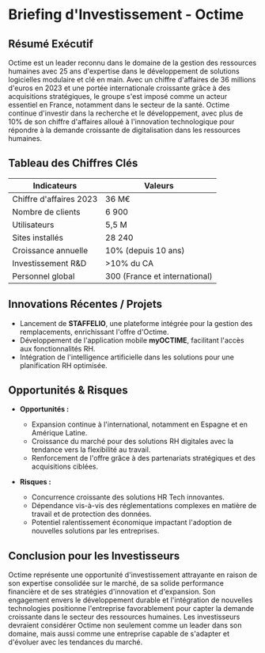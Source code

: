 
# Briefing d'Investissement - Octime

## Résumé Exécutif
Octime est un leader reconnu dans le domaine de la gestion des ressources humaines avec 25 ans d'expertise dans le développement de solutions logicielles modulaire et clé en main. Avec un chiffre d'affaires de 36 millions d'euros en 2023 et une portée internationale croissante grâce à des acquisitions stratégiques, le groupe s'est imposé comme un acteur essentiel en France, notamment dans le secteur de la santé. Octime continue d'investir dans la recherche et le développement, avec plus de 10% de son chiffre d'affaires alloué à l'innovation technologique pour répondre à la demande croissante de digitalisation dans les ressources humaines.

## Tableau des Chiffres Clés

| Indicateurs                     | Valeurs                  |
|---------------------------------|-------------------------|
| Chiffre d'affaires 2023        | 36 M€                   |
| Nombre de clients               | 6 900                   |
| Utilisateurs                    | 5,5 M                   |
| Sites installés                 | 28 240                  |
| Croissance annuelle             | 10% (depuis 10 ans)     |
| Investissement R&D              | >10% du CA              |
| Personnel global                | 300 (France et international) |

## Innovations Récentes / Projets
- Lancement de **STAFFELIO**, une plateforme intégrée pour la gestion des remplacements, enrichissant l'offre d'Octime.
- Développement de l'application mobile **myOCTIME**, facilitant l'accès aux fonctionnalités RH.
- Intégration de l'intelligence artificielle dans les solutions pour une planification RH optimisée.

## Opportunités & Risques
- **Opportunités :**
  - Expansion continue à l'international, notamment en Espagne et en Amérique Latine.
  - Croissance du marché pour des solutions RH digitales avec la tendance vers la flexibilité au travail.
  - Renforcement de l'offre grâce à des partenariats stratégiques et des acquisitions ciblées.

- **Risques :**
  - Concurrence croissante des solutions HR Tech innovantes.
  - Dépendance vis-à-vis des réglementations complexes en matière de travail et de protection des données.
  - Potentiel ralentissement économique impactant l'adoption de nouvelles solutions par les entreprises.

## Conclusion pour les Investisseurs
Octime représente une opportunité d'investissement attrayante en raison de son expertise consolidée sur le marché, de sa solide performance financière et de ses stratégies d'innovation et d'expansion. Son engagement envers le développement durable et l'intégration de nouvelles technologies positionne l'entreprise favorablement pour capter la demande croissante dans le secteur des ressources humaines. Les investisseurs devraient considérer Octime non seulement comme un leader dans son domaine, mais aussi comme une entreprise capable de s'adapter et d'évoluer avec les tendances du marché.